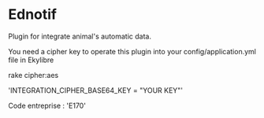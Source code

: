 # Ednotif

Plugin for integrate animal's automatic data.

You need a cipher key to operate this plugin into your config/application.yml file in Ekylibre

rake cipher:aes

'INTEGRATION_CIPHER_BASE64_KEY = "YOUR KEY"'

Code entreprise : 'E170'
